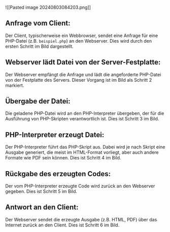 ![[Pasted image 20240803084203.png]]

## **Anfrage vom Client**:
Der Client, typischerweise ein Webbrowser, sendet eine Anfrage für eine PHP-Datei (z.B. `beispiel.php`) an den Webserver. Dies wird durch den ersten Schritt im Bild dargestellt.

## **Webserver lädt Datei von der Server-Festplatte**:
Der Webserver empfängt die Anfrage und lädt die angeforderte PHP-Datei von der Festplatte des Servers. Dieser Vorgang ist im Bild als Schritt 2 markiert.

## **Übergabe der Datei**:
Die geladene PHP-Datei wird an den PHP-Interpreter übergeben, der für die Ausführung von PHP-Skripten verantwortlich ist. Dies ist Schritt 3 im Bild.

## **PHP-Interpreter erzeugt Datei**:
Der PHP-Interpreter führt das PHP-Skript aus. Dabei wird je nach Skript eine Ausgabe generiert, die meist im HTML-Format vorliegt, aber auch andere Formate wie PDF sein können. Dies ist Schritt 4 im Bild.

## **Rückgabe des erzeugten Codes**:
Der vom PHP-Interpreter erzeugte Code wird zurück an den Webserver gegeben. Dies ist Schritt 5 im Bild.

## **Antwort an den Client**:
Der Webserver sendet die erzeugte Ausgabe (z.B. HTML, PDF) über das Internet zurück an den Client. Dies ist Schritt 6 im Bild.